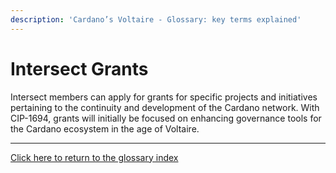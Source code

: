 ```yaml
---
description: 'Cardano’s Voltaire - Glossary: key terms explained'
---
```


# Intersect Grants

Intersect members can apply for grants for specific projects and initiatives pertaining to the continuity and development of the Cardano network. With CIP-1694, grants will initially be focused on enhancing governance tools for the Cardano ecosystem in the age of Voltaire.

***

[Click here to return to the glossary index](../../../cardano/cardano-governance/key-terms/general-glossary/)

